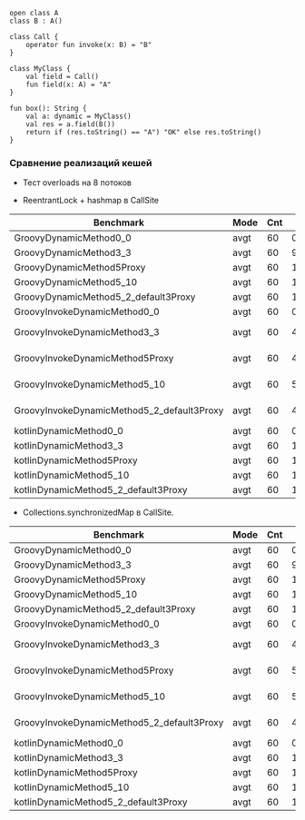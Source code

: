 ```
open class A
class B : A()

class Call {
    operator fun invoke(x: B) = "B"
}

class MyClass {
    val field = Call()
    fun field(x: A) = "A"
}

fun box(): String {
    val a: dynamic = MyClass()
    val res = a.field(B())
    return if (res.toString() == "A") "OK" else res.toString()
}
```

### Сравнение реализаций кешей

- Тест overloads на 8 потоков

- ReentrantLock + hashmap в CallSite

|Benchmark                                  | Mode | Cnt |     Score |      Error | Units|
|---|---|---|---|---|---|
|GroovyDynamicMethod0_0                     | avgt |  60 |     0.038 | ±    0.001 | us/op|
|GroovyDynamicMethod3_3                     | avgt |  60 |   981.233 | ±   14.712 | us/op|
|GroovyDynamicMethod5Proxy                  | avgt |  60 |  1567.074 | ±    5.654 | us/op|
|GroovyDynamicMethod5_10                    | avgt |  60 |  1648.115 | ±   38.835 | us/op|
|GroovyDynamicMethod5_2_default3Proxy       | avgt |  60 |  1405.636 | ±   14.019 | us/op|
|GroovyInvokeDynamicMethod0_0               | avgt |  60 |     0.013 | ±    0.001 | us/op|
|GroovyInvokeDynamicMethod3_3               | avgt |  60 | 41736.439 | ±  894.566 | us/op|
|GroovyInvokeDynamicMethod5Proxy            | avgt |  60 | 49150.659 | ± 2127.131 | us/op|
|GroovyInvokeDynamicMethod5_10              | avgt |  60 | 55677.995 | ± 1213.618 | us/op|
|GroovyInvokeDynamicMethod5_2_default3Proxy | avgt |  60 | 44745.824 | ±  883.252 | us/op|
|kotlinDynamicMethod0_0                     | avgt |  60 |     0.004 | ±    0.001 | us/op|
|kotlinDynamicMethod3_3                     | avgt |  60 |  1442.085 | ±   11.134 | us/op|
|kotlinDynamicMethod5Proxy                  | avgt |  60 |  1720.368 | ±   13.739 | us/op|
|kotlinDynamicMethod5_10                    | avgt |  60 |  1760.024 | ±   21.880 | us/op|
|kotlinDynamicMethod5_2_default3Proxy       | avgt |  60 |  1688.205 | ±    9.158 | us/op|

- Collections.synchronizedMap в CallSite.

|Benchmark                                  | Mode | Cnt |     Score |      Error | Units|
|---|---|---|---|---|---|
|GroovyDynamicMethod0_0                     | avgt |  60 |     0.038 | ±    0.001 | us/op|
|GroovyDynamicMethod3_3                     | avgt |  60 |   972.503 | ±    9.126 | us/op|
|GroovyDynamicMethod5Proxy                  | avgt |  60 |  1552.920 | ±   11.394 | us/op|
|GroovyDynamicMethod5_10                    | avgt |  60 |  1615.261 | ±    7.205 | us/op|
|GroovyDynamicMethod5_2_default3Proxy       | avgt |  60 |  1363.339 | ±   10.463 | us/op|
|GroovyInvokeDynamicMethod0_0               | avgt |  60 |     0.011 | ±    0.001 | us/op|
|GroovyInvokeDynamicMethod3_3               | avgt |  60 | 41110.996 | ±  438.299 | us/op|
|GroovyInvokeDynamicMethod5Proxy            | avgt |  60 | 54066.070 | ±  602.085 | us/op|
|GroovyInvokeDynamicMethod5_10              | avgt |  60 | 51602.621 | ± 1103.996 | us/op|
|GroovyInvokeDynamicMethod5_2_default3Proxy | avgt |  60 | 41187.940 | ±  801.785 | us/op|
|kotlinDynamicMethod0_0                     | avgt |  60 |     0.004 | ±    0.001 | us/op|
|kotlinDynamicMethod3_3                     | avgt |  60 |  1364.518 | ±   18.220 | us/op|
|kotlinDynamicMethod5Proxy                  | avgt |  60 |  1442.166 | ±   12.882 | us/op|
|kotlinDynamicMethod5_10                    | avgt |  60 |  1416.214 | ±   30.963 | us/op|
|kotlinDynamicMethod5_2_default3Proxy       | avgt |  60 |  1434.649 | ±   15.752 | us/op|
